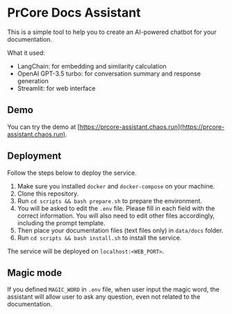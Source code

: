 # PrCore Docs Assistant

This is a simple tool to help you to create an AI-powered chatbot for your documentation.

What it used:

- LangChain: for embedding and similarity calculation
- OpenAI GPT-3.5 turbo: for conversation summary and response generation
- Streamlit: for web interface

## Demo

You can try the demo at [https://prcore-assistant.chaos.run](https://prcore-assistant.chaos.run).

## Deployment

Follow the steps below to deploy the service.

1. Make sure you installed `docker` and `docker-compose` on your machine.
2. Clone this repository.
3. Run `cd scripts && bash prepare.sh` to prepare the environment. 
4. You will be asked to edit the `.env` file. Please fill in each field with the correct information. You will also need to edit other files accordingly, including the prompt template.
5. Then place your documentation files (text files only) in `data/docs` folder.
6. Run `cd scripts && bash install.sh` to install the service.

The service will be deployed on `localhost:<WEB_PORT>`.

## Magic mode

If you defined `MAGIC_WORD` in `.env` file, when user input the magic word,
the assistant will allow user to ask any question, even not related to the documentation.
